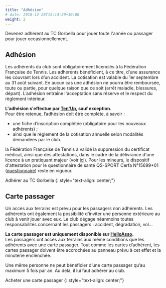 ```yaml
---
title: "Adhésion"
# date: 2018-12-28T15:14:39+10:00
weight: 2
---
```


Devenez adhérent au TC Gorbella pour jouer toute l'année ou passager pour jouer occasionnellement.
<!--more-->


## Adhésion

Les adhérents du club sont obligatoirement licenciés à la Fédération Française de Tennis.
Les adhérents bénéficient, à ce titre, d’une assurance les couvrant lors d’un accident.
La cotisation est valable du 1er septembre au 31 août suivant.
En aucun cas une adhésion ne pourra être remboursée, toute ou partie, pour quelque raison que ce soit (arrêt maladie, blessures, départ).
L’adhésion entraîne l'acceptation sans réserve et le respect du règlement intérieur.

**L'adhésion s'effectue par [Ten'Up](https://tenup.fft.fr/club/62060274/offres), sauf exception.**\
Pour être retenue, l’adhésion doit être complète, à savoir :
- une fiche d’inscription complétée (obligatoire pour les nouveaux adhérents) ;
- ainsi que le règlement de la cotisation annuelle selon modalités demandées par le club.

la Fédération Française de Tennis a validé la suppression du certificat médical, ainsi que des attestations, dans le cadre de la délivrance d'une licence à un pratiquant majeur (voir [ici](https://www.fft.fr/actualites/licences-2024-les-principaux-changements-0)).
Pour les mineurs, le dispositif d'attestation pour le questionnaire de santé QS-SPORT Cerfa N°15699*01 ([questionnaire](/assets/adhesion/attestation-ou-certificat-medical.pdf)) reste en vigueur.

<a class="button button-primary" style="text-decoration: none; text-align: center" href="https://tenup.fft.fr/club/62060274/offres">Adhérer au TC Gorbella</a>
{: style="text-align: center;"}

## Carte passager

Un accès aux terrains est prévu pour les passagers non adhérents.
Les adhérents ont également la possibilité d'inviter une personne extérieure au club à venir jouer avec eux.
Le club dégage néanmoins toutes responsabilités concernant les passagers : accident, dégradation, vol...

**La carte passager est uniquement disponible sur [HelloAsso](https://www.helloasso.com/associations/tennis-club-gorbella/boutiques/carte-passager).**\
Les passagers ont accès aux terrains aux même conditions que les adhérents avec une carte passager.
Tout comme les cartes d’adhérent, les cartes passager doivent être accrochées au panneau prévu  à cet effet et la minuterie enclenchée.

Une même personne ne peut bénéficier d’une carte passager qu’au maximum 5 fois par an.
Au delà, il lui faut adhérer au club.

<a class="button button-primary" style="text-decoration: none; text-align: center" href="https://www.helloasso.com/associations/tennis-club-gorbella/boutiques/carte-passager">Acheter une carte passager</a>
{: style="text-align: center;"}
